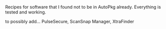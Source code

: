 Recipes for software that I found not to be in AutoPkg already.  Everything is tested and working.

to possibly add... PulseSecure, ScanSnap Manager, XtraFinder
